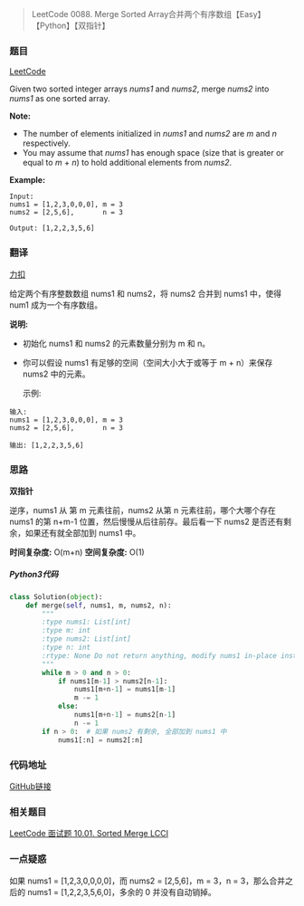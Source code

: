 > LeetCode 0088. Merge Sorted Array合并两个有序数组【Easy】【Python】【双指针】

### 题目

[LeetCode](https://leetcode.com/problems/merge-sorted-array/)

Given two sorted integer arrays *nums1* and *nums2*, merge *nums2* into *nums1* as one sorted array.

**Note:**

- The number of elements initialized in *nums1* and *nums2* are *m* and *n* respectively.
- You may assume that *nums1* has enough space (size that is greater or equal to *m* + *n*) to hold additional elements from *nums2*.

**Example:**

```
Input:
nums1 = [1,2,3,0,0,0], m = 3
nums2 = [2,5,6],       n = 3

Output: [1,2,2,3,5,6]
```

### 翻译

[力扣](https://leetcode-cn.com/problems/merge-sorted-array/)

给定两个有序整数数组 nums1 和 nums2，将 nums2 合并到 nums1 中，使得 num1 成为一个有序数组。

**说明:**

* 初始化 nums1 和 nums2 的元素数量分别为 m 和 n。

* 你可以假设 nums1 有足够的空间（空间大小大于或等于 m + n）来保存 nums2 中的元素。

  示例:

```
输入:
nums1 = [1,2,3,0,0,0], m = 3
nums2 = [2,5,6],       n = 3

输出: [1,2,2,3,5,6]
```

### 思路

**双指针**

逆序，nums1 从 第 m 元素往前，nums2 从第 n 元素往前，哪个大哪个存在 nums1 的第 n+m-1 位置，然后慢慢从后往前存。最后看一下 nums2 是否还有剩余，如果还有就全部加到 nums1 中。

**时间复杂度:** O(m+n)
**空间复杂度:** O(1)

##### Python3代码

```python
class Solution(object):
    def merge(self, nums1, m, nums2, n):
        """
        :type nums1: List[int]
        :type m: int
        :type nums2: List[int]
        :type n: int
        :rtype: None Do not return anything, modify nums1 in-place instead.
        """
        while m > 0 and n > 0:
            if nums1[m-1] > nums2[n-1]:
                nums1[m+n-1] = nums1[m-1]
                m -= 1
            else: 
                nums1[m+n-1] = nums2[n-1]
                n -= 1
        if n > 0:  # 如果 nums2 有剩余, 全部加到 nums1 中
            nums1[:n] = nums2[:n]
```

### 代码地址

[GitHub链接](https://github.com/Wonz5130/LeetCode-Solutions/blob/master/solutions/0088-Merge-Sorted-Array/0088.py)

### 相关题目

[LeetCode 面试题 10.01. Sorted Merge LCCI](https://leetcode-cn.com/problems/sorted-merge-lcci/)

### 一点疑惑

如果 nums1 = [1,2,3,0,0,0,0]，而 nums2 = [2,5,6]，m = 3，n = 3，那么合并之后的 nums1 = [1,2,2,3,5,6,0]，多余的 0 并没有自动销掉。

